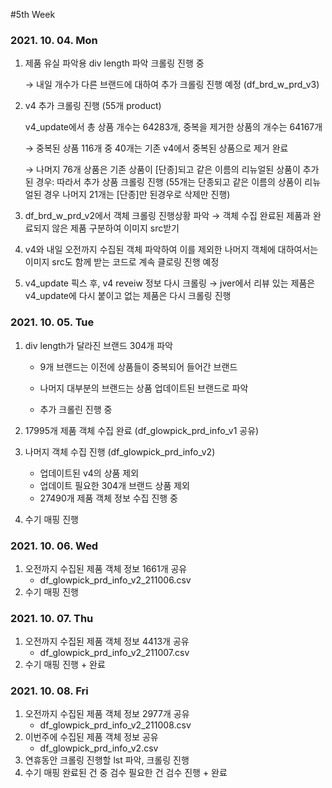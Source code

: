 #5th Week

### 2021. 10. 04. Mon

1. 제품 유실 파악용 div length 파악 크롤링 진행 중

   → 내일 개수가 다른 브랜드에 대하여 추가 크롤링 진행 예정 (df_brd_w_prd_v3)

2. v4 추가 크롤링 진행 (55개 product)

   v4_update에서 총 상품 개수는 64283개, 중복을 제거한 상품의 개수는 64167개

   → 중복된 상품 116개 중 40개는 기존 v4에서 중복된 상품으로 제거 완료

   → 나머지 76개 상품은 기존 상품이 [단종]되고 같은 이름의 리뉴얼된 상품이 추가된 경우: 따라서 추가 상품 크롤링 진행 (55개는 단종되고 같은 이름의 상품이 리뉴얼된 경우 나머지 21개는 [단종]만 된경우로 삭제만 진행)

3. df_brd_w_prd_v2에서 객체 크롤링 진행상황 파악 → 객체 수집 완료된 제품과 완료되지 않은 제품 구분하여 이미지 src받기

4. v4와 내일 오전까지 수집된 객체 파악하여 이를 제외한 나머지 객체에 대하여서는 이미지 src도 함께 받는 코드로 계속 클로링 진행 예정

5. v4_update 픽스 후, v4 reveiw 정보 다시 크롤링 → jver에서 리뷰 있는 제품은 v4_update에 다시 붙이고 없는 제품은 다시 크롤링 진행


### 2021. 10. 05. Tue

1. div length가 달라진 브랜드 304개 파악

   - 9개 브랜드는 이전에 상품들이 중복되어 들어간 브랜드

   - 나머지 대부분의 브랜드는 상품 업데이트된 브랜드로 파악
   - 추가 크롤린 진행 중

2. 17995개 제품 객체 수집 완료 (df_glowpick_prd_info_v1 공유)

3. 나머지 객체 수집 진행 (df_glowpick_prd_info_v2)

   - 업데이트된 v4의 상품 제외
   - 업데이트 필요한 304개 브랜드 상품 제외
   - 27490개 제품 객체 정보 수집 진행 중

4. 수기 매핑 진행


### 2021. 10. 06. Wed

1. 오전까지 수집된 제품 객체 정보 1661개 공유
   - df_glowpick_prd_info_v2_211006.csv
2. 수기 매핑 진행


### 2021. 10. 07. Thu

1. 오전까지 수집된 제품 객체 정보 4413개 공유
   - df_glowpick_prd_info_v2_211007.csv
2. 수기 매핑 진행 + 완료



### 2021. 10. 08. Fri

1. 오전까지 수집된 제품 객체 정보 2977개 공유
   - df_glowpick_prd_info_v2_211008.csv
2. 이번주에 수집된 제품 객체 정보 공유
   - df_glowpick_prd_info_v2.csv
3. 연휴동안 크롤링 진행할 lst 파악, 크롤링 진행
4. 수기 매핑 완료된 건 중 검수 필요한 건 검수 진행 + 완료


